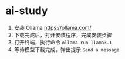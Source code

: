 # ai-study

1. 安装 Ollama https://ollama.com/
2. 下载完成后，打开安装程序，完成安装步骤
3. 打开终端，执行命令 `ollama run llama3.1`
4. 等待模型下载完成，弹出提示 `Send a message`
